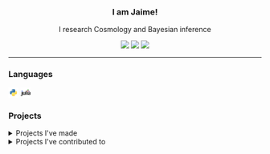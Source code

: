 
<div align="center">
  <h3>I am Jaime!</h3>
  <p>I research Cosmology and Bayesian inference </p>
  
  [![](https://img.shields.io/badge/LinkedIn-0A66C2.svg?style=for-the-badge&logo=LinkedIn&logoColor=white)](https://www.linkedin.com/in/jaime-ruiz-zapatero-524ab0130/)
  [![](https://img.shields.io/badge/GitHub%20Pages-222222.svg?style=for-the-badge&logo=GitHub-Pages&logoColor=white)]([https://dev.to/nombrekeff](https://jaimeruizzapatero.net/))
  [![](https://img.shields.io/badge/arXiv-B31B1B.svg?style=for-the-badge&logo=arXiv&logoColor=white)](https://arxiv.org/search/astro-ph?searchtype=author&query=Ruiz-Zapatero%2C+J)


</div>

****

### Languages

<code><img height="20" src="https://raw.githubusercontent.com/github/explore/80688e429a7d4ef2fca1e82350fe8e3517d3494d/topics/python/python.png"></code>
<code><img height="20" src="https://raw.githubusercontent.com/github/explore/80688e429a7d4ef2fca1e82350fe8e3517d3494d/topics/julia/julia.png"></code>



### Projects


<details>
  <summary>Projects I've made</summary>

[![ReadMe Card](https://github-readme-stats.vercel.app/api/pin/?username=nombrekeff&repo=cli-badges)](https://github.com/nombrekeff/cli-badges)
[![ReadMe Card](https://github-readme-stats.vercel.app/api/pin/?username=loggin-js&repo=loggin-js)](https://github.com/loggin-js/loggin-js)

</details>

<details>
  <summary>Projects I've contributed to</summary>
  
[![ReadMe Card](https://github-readme-stats.vercel.app/api/pin/?username=simonbengtsson&repo=AirDash)](https://github.com/simonbengtsson/airdash)
[![ReadMe Card](https://github-readme-stats.vercel.app/api/pin/?username=loggin-js&repo=loggin-js)](https://github.com/loggin-js/loggin-js)
[![ReadMe Card](https://github-readme-stats.vercel.app/api/pin/?username=anuraghazra&repo=github-readme-stats)](https://github.com/anuraghazra/github-readme-stats)
[![ReadMe Card](https://github-readme-stats.vercel.app/api/pin/?username=Delta456&repo=cli_badges)](https://github.com/Delta456/cli_badges)


</details>

